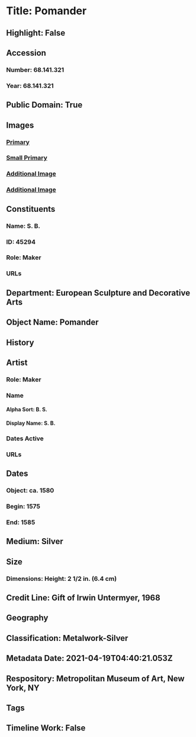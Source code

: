 # Title: Pomander
## Highlight: False
## Accession
### Number: 68.141.321
### Year: 68.141.321
## Public Domain: True
## Images
### [Primary](https://images.metmuseum.org/CRDImages/es/original/DP-13159-055.jpg)
### [Small Primary](https://images.metmuseum.org/CRDImages/es/web-large/DP-13159-055.jpg)
### [Additional Image](https://images.metmuseum.org/CRDImages/es/original/DP-13159-056.jpg)
### [Additional Image](https://images.metmuseum.org/CRDImages/es/original/193855.jpg)
## Constituents
### Name: S. B.
### ID: 45294
### Role: Maker
### URLs
## Department: European Sculpture and Decorative Arts
## Object Name: Pomander
## History
## Artist
### Role: Maker
### Name
#### Alpha Sort: B. S.
#### Display Name: S. B.
### Dates Active
### URLs
## Dates
### Object: ca. 1580
### Begin: 1575
### End: 1585
## Medium: Silver
## Size
### Dimensions: Height: 2 1/2 in. (6.4 cm)
## Credit Line: Gift of Irwin Untermyer, 1968
## Geography
## Classification: Metalwork-Silver
## Metadata Date: 2021-04-19T04:40:21.053Z
## Respository: Metropolitan Museum of Art, New York, NY
## Tags
## Timeline Work: False